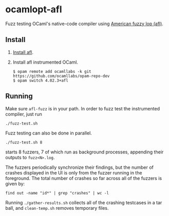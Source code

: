 # ocamlopt-afl

Fuzz testing OCaml's native-code compiler using [American fuzzy
lop (afl)](http://lcamtuf.coredump.cx/afl/).

## Install

  1. [Install afl](http://lcamtuf.coredump.cx/afl/).
  2. Install afl instrumented OCaml.

         $ opam remote add ocamllabs -k git https://github.com/ocamllabs/opam-repo-dev
         $ opam switch 4.02.3+afl

## Running

Make sure `afl-fuzz` is in your path. In order to fuzz test the instrumented
compiler, just run

    ./fuzz-test.sh

Fuzz testing can also be done in parallel.

    ./fuzz-test.sh 8

starts 8 fuzzers, 7 of which run as background processes, appending their
outputs to `fuzz<N>.log`. 

The fuzzers periodically synchronize their findings, but the number of crashes 
displayed in the UI is only from the fuzzer running in the foreground. The total 
number of crashes so far across all of the fuzzers is given by:

    find out -name "id*" | grep "crashes" | wc -l

Running `./gather-results.sh` collects all of the crashing testcases in a tar ball, and
`clean-temp.sh` removes temporary files.
